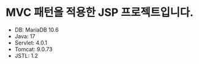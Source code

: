 # MVC 패턴을 적용한 JSP 프로젝트입니다.
- DB: MariaDB 10.6
- Java: 17
- Servlet: 4.0.1
- Tomcat: 9.0.73
- JSTL: 1.2